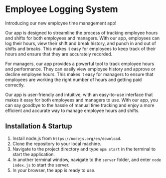 # Employee Logging System

Introducing our new employee time management app!

Our app is designed to streamline the process of tracking employee hours and shifts for both employees and managers. With our app, employees can log their hours, view their shift and break history, and punch in and out of shifts and breaks. This makes it easy for employees to keep track of their hours and ensure that they are accurately recorded.

For managers, our app provides a powerful tool to track employee hours and performance. They can easily view employee history and approve or decline employee hours. This makes it easy for managers to ensure that employees are working the right number of hours and getting paid correctly.

Our app is user-friendly and intuitive, with an easy-to-use interface that makes it easy for both employees and managers to use. With our app, you can say goodbye to the hassle of manual time tracking and enjoy a more efficient and accurate way to manage employee hours and shifts.

## Installation & Startup

1. Install node.js from `https://nodejs.org/en/download`.
2. Clone the repository to your local machine.
3. Navigate to the project directory and type `npm start` in the terminal to start the application.
4. In another terminal window, navigate to the `server` folder, and enter `node index.js` to start the server.
5. In your browser, the app is ready to use.


